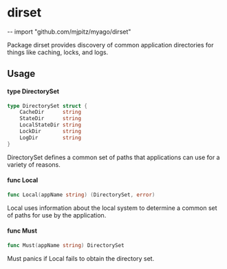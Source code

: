# dirset
--
    import "github.com/mjpitz/myago/dirset"

Package dirset provides discovery of common application directories for things
like caching, locks, and logs.

## Usage

#### type DirectorySet

```go
type DirectorySet struct {
	CacheDir      string
	StateDir      string
	LocalStateDir string
	LockDir       string
	LogDir        string
}
```

DirectorySet defines a common set of paths that applications can use for a
variety of reasons.

#### func  Local

```go
func Local(appName string) (DirectorySet, error)
```
Local uses information about the local system to determine a common set of paths
for use by the application.

#### func  Must

```go
func Must(appName string) DirectorySet
```
Must panics if Local fails to obtain the directory set.
